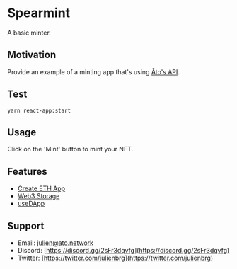 # Spearmint

A basic minter.

## Motivation

Provide an example of a minting app that's using [Āto's API](https://github.com/ATO-nft/api-client).

## Test

```shell
yarn react-app:start
```

## Usage

Click on the 'Mint' button to mint your NFT.

## Features

- [Create ETH App](https://github.com/paulrberg/create-eth-app)
- [Web3 Storage](https://web3.storage/)
- [useDApp](https://usedapp.io/)

## Support

- Email: [julien@ato.network](mailto:julien@ato.network)
- Discord: [https://discord.gg/2sFr3dqvfg](https://discord.gg/2sFr3dqvfg)
- Twitter: [https://twitter.com/julienbrg](https://twitter.com/julienbrg)

